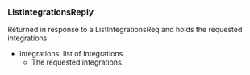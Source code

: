 ### ListIntegrationsReply
Returned in response to a ListIntegrationsReq and
holds the requested integrations.

- integrations: list of Integrations
  - The requested integrations.
